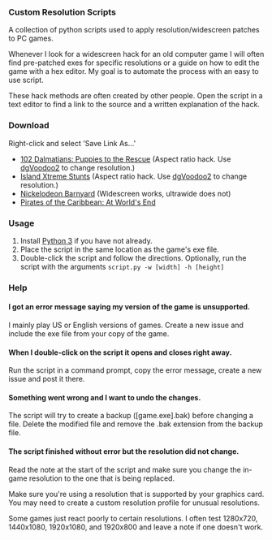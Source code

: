### Custom Resolution Scripts
A collection of python scripts used to apply resolution/widescreen patches to PC games.

Whenever I look for a widescreen hack for an old computer game I will often find pre-patched exes for specific resolutions or a guide on how to edit the game with a hex editor. My goal is to automate the process with an easy to use script.

These hack methods are often created by other people. Open the script in a text editor to find a link to the source and a written explanation of the hack.

### Download
Right-click and select 'Save Link As...'

* [102 Dalmatians: Puppies to the Rescue](https://github.com/JeffRuLz/Custom-Resolution-Scripts/raw/main/scripts/102_Dalmatians_res_patch.py) (Aspect ratio hack. Use [dgVoodoo2](http://dege.freeweb.hu/dgVoodoo2/dgVoodoo2/) to change resolution.)
* [Island Xtreme Stunts](https://github.com/JeffRuLz/Custom-Resolution-Scripts/raw/main/scripts/Island_Xtreme_Stunts_res_patch.py) (Aspect ratio hack. Use [dgVoodoo2](http://dege.freeweb.hu/dgVoodoo2/dgVoodoo2/) to change resolution.)
* [Nickelodeon Barnyard](https://raw.githubusercontent.com/JeffRuLz/Custom-Resolution-Scripts/main/scripts/Barnyard_res_patch.py) (Widescreen works, ultrawide does not)
* [Pirates of the Caribbean: At World's End](https://github.com/JeffRuLz/Custom-Resolution-Scripts/raw/main/scripts/At_World's_End_res_patch.py)

### Usage
1. Install [Python 3](https://www.python.org/downloads/) if you have not already.
2. Place the script in the same location as the game's exe file.
3. Double-click the script and follow the directions. Optionally, run the script with the arguments `script.py -w [width] -h [height]`

### Help
#### I got an error message saying my version of the game is unsupported.
I mainly play US or English versions of games. Create a new issue and include the exe file from your copy of the game.

#### When I double-click on the script it opens and closes right away.
Run the script in a command prompt, copy the error message, create a new issue and post it there.

#### Something went wrong and I want to undo the changes.
The script will try to create a backup ([game.exe].bak) before changing a file. Delete the modified file and remove the .bak extension from the backup file.

#### The script finished without error but the resolution did not change.
Read the note at the start of the script and make sure you change the in-game resolution to the one that is being replaced.

Make sure you're using a resolution that is supported by your graphics card. You may need to create a custom resolution profile for unusual resolutions.

Some games just react poorly to certain resolutions. I often test 1280x720, 1440x1080, 1920x1080, and 1920x800 and leave a note if one doesn't work.

